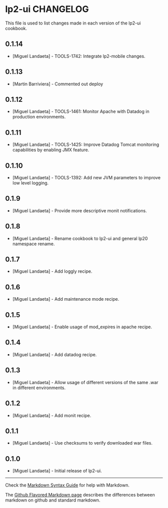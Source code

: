 lp2-ui CHANGELOG
================

This file is used to list changes made in each version of the lp2-ui cookbook.

0.1.14
-----
- [Miguel Landaeta] - TOOLS-1742: Integrate lp2-mobile changes.

0.1.13
-----
- [Martin Barriviera] - Commented out deploy

0.1.12
-----
- [Miguel Landaeta] - TOOLS-1461: Monitor Apache with Datadog in production environments.

0.1.11
-----
- [Miguel Landaeta] - TOOLS-1425: Improve Datadog Tomcat monitoring capabilities by enabling JMX feature.

0.1.10
-----
- [Miguel Landaeta] - TOOLS-1392: Add new JVM parameters to improve low level logging.

0.1.9
-----
- [Miguel Landaeta] - Provide more descriptive monit notifications.

0.1.8
-----
- [Miguel Landaeta] - Rename cookbook to lp2-ui and general lp20 namespace rename.

0.1.7
-----
- [Miguel Landaeta] - Add loggly recipe.

0.1.6
-----
- [Miguel Landaeta] - Add maintenance mode recipe.

0.1.5
-----
- [Miguel Landaeta] - Enable usage of mod_expires in apache recipe.

0.1.4
-----
- [Miguel Landaeta] - Add datadog recipe.

0.1.3
-----
- [Miguel Landaeta] - Allow usage of different versions of the same .war in different environments.

0.1.2
-----
- [Miguel Landaeta] - Add monit recipe.

0.1.1
-----
- [Miguel Landaeta] - Use checksums to verify downloaded war files.

0.1.0
-----
- [Miguel Landaeta] - Initial release of lp2-ui.

- - -
Check the [Markdown Syntax Guide](http://daringfireball.net/projects/markdown/syntax) for help with Markdown.

The [Github Flavored Markdown page](http://github.github.com/github-flavored-markdown/) describes the differences between markdown on github and standard markdown.
